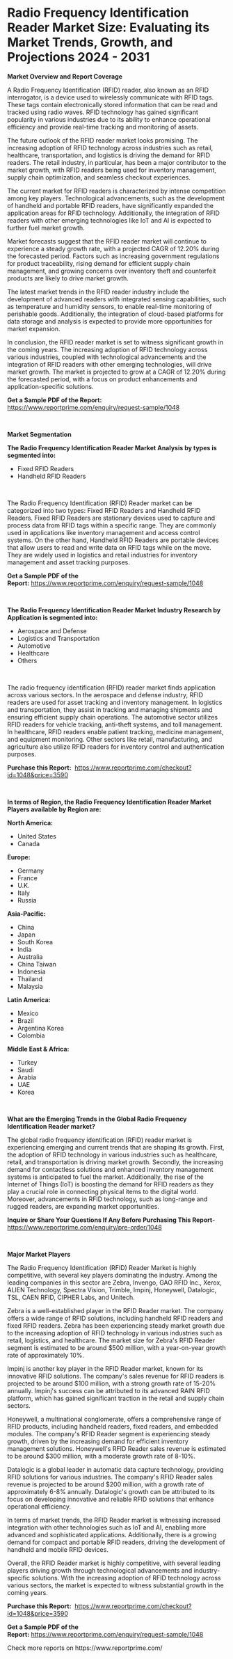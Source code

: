 <p><h1>Radio Frequency Identification Reader Market Size: Evaluating its Market Trends, Growth, and Projections 2024 - 2031</h1></p><p><strong>Market Overview and Report Coverage</strong></p>
<p><p>A Radio Frequency Identification (RFID) reader, also known as an RFID interrogator, is a device used to wirelessly communicate with RFID tags. These tags contain electronically stored information that can be read and tracked using radio waves. RFID technology has gained significant popularity in various industries due to its ability to enhance operational efficiency and provide real-time tracking and monitoring of assets.</p><p>The future outlook of the RFID reader market looks promising. The increasing adoption of RFID technology across industries such as retail, healthcare, transportation, and logistics is driving the demand for RFID readers. The retail industry, in particular, has been a major contributor to the market growth, with RFID readers being used for inventory management, supply chain optimization, and seamless checkout experiences.</p><p>The current market for RFID readers is characterized by intense competition among key players. Technological advancements, such as the development of handheld and portable RFID readers, have significantly expanded the application areas for RFID technology. Additionally, the integration of RFID readers with other emerging technologies like IoT and AI is expected to further fuel market growth.</p><p>Market forecasts suggest that the RFID reader market will continue to experience a steady growth rate, with a projected CAGR of 12.20% during the forecasted period. Factors such as increasing government regulations for product traceability, rising demand for efficient supply chain management, and growing concerns over inventory theft and counterfeit products are likely to drive market growth.</p><p>The latest market trends in the RFID reader industry include the development of advanced readers with integrated sensing capabilities, such as temperature and humidity sensors, to enable real-time monitoring of perishable goods. Additionally, the integration of cloud-based platforms for data storage and analysis is expected to provide more opportunities for market expansion.</p><p>In conclusion, the RFID reader market is set to witness significant growth in the coming years. The increasing adoption of RFID technology across various industries, coupled with technological advancements and the integration of RFID readers with other emerging technologies, will drive market growth. The market is projected to grow at a CAGR of 12.20% during the forecasted period, with a focus on product enhancements and application-specific solutions.</p></p>
<p><strong>Get a Sample PDF of the Report:</strong> <a href="https://www.reportprime.com/enquiry/request-sample/1048">https://www.reportprime.com/enquiry/request-sample/1048</a></p>
<p>&nbsp;</p>
<p><strong>Market Segmentation</strong></p>
<p><strong>The Radio Frequency Identification Reader Market Analysis by types is segmented into:</strong></p>
<p><ul><li>Fixed RFID Readers</li><li>Handheld RFID Readers</li></ul></p>
<p>&nbsp;</p>
<p><p>The Radio Frequency Identification (RFID) Reader market can be categorized into two types: Fixed RFID Readers and Handheld RFID Readers. Fixed RFID Readers are stationary devices used to capture and process data from RFID tags within a specific range. They are commonly used in applications like inventory management and access control systems. On the other hand, Handheld RFID Readers are portable devices that allow users to read and write data on RFID tags while on the move. They are widely used in logistics and retail industries for inventory management and asset tracking purposes.</p></p>
<p><strong>Get a Sample PDF of the Report:</strong>&nbsp;<a href="https://www.reportprime.com/enquiry/request-sample/1048">https://www.reportprime.com/enquiry/request-sample/1048</a></p>
<p>&nbsp;</p>
<p><strong>The Radio Frequency Identification Reader Market Industry Research by Application is segmented into:</strong></p>
<p><ul><li>Aerospace and Defense</li><li>Logistics and Transportation</li><li>Automotive</li><li>Healthcare</li><li>Others</li></ul></p>
<p>&nbsp;</p>
<p><p>The radio frequency identification (RFID) reader market finds application across various sectors. In the aerospace and defense industry, RFID readers are used for asset tracking and inventory management. In logistics and transportation, they assist in tracking and managing shipments and ensuring efficient supply chain operations. The automotive sector utilizes RFID readers for vehicle tracking, anti-theft systems, and toll management. In healthcare, RFID readers enable patient tracking, medicine management, and equipment monitoring. Other sectors like retail, manufacturing, and agriculture also utilize RFID readers for inventory control and authentication purposes.</p></p>
<p><strong>Purchase this Report:</strong>&nbsp; <a href="https://www.reportprime.com/checkout?id=1048&price=3590">https://www.reportprime.com/checkout?id=1048&price=3590</a></p>
<p>&nbsp;</p>
<p><strong>In terms of Region, the Radio Frequency Identification Reader Market Players available by Region are:</strong></p>
<p>
    <p> <strong> North America: </strong>
        <ul>
            <li>United States</li>
            <li>Canada</li>
        </ul>
        </p> 
    <p> <strong> Europe: </strong>
        <ul>
            <li>Germany</li>
            <li>France</li>
            <li>U.K.</li>
            <li>Italy</li>
            <li>Russia</li>
        </ul>
        </p> 
    <p> <strong> Asia-Pacific: </strong>
        <ul>
            <li>China</li>
            <li>Japan</li>
            <li>South Korea</li>
            <li>India</li>
            <li>Australia</li>
            <li>China Taiwan</li>
            <li>Indonesia</li>
            <li>Thailand</li>
            <li>Malaysia</li>
        </ul>
        </p> 
    <p> <strong> Latin America: </strong>
        <ul>
            <li>Mexico</li>
            <li>Brazil</li>
            <li>Argentina Korea</li>
            <li>Colombia</li>
        </ul>
        </p> 
    <p> <strong> Middle East & Africa: </strong>
        <ul>
            <li>Turkey</li>
            <li>Saudi</li>
            <li>Arabia</li>
            <li>UAE</li>
            <li>Korea</li>
        </ul>
    </p>
    </p>
<p>&nbsp;</p>
<p><strong>What are the Emerging Trends in the Global Radio Frequency Identification Reader market?</strong></p>
<p><p>The global radio frequency identification (RFID) reader market is experiencing emerging and current trends that are shaping its growth. First, the adoption of RFID technology in various industries such as healthcare, retail, and transportation is driving market growth. Secondly, the increasing demand for contactless solutions and enhanced inventory management systems is anticipated to fuel the market. Additionally, the rise of the Internet of Things (IoT) is boosting the demand for RFID readers as they play a crucial role in connecting physical items to the digital world. Moreover, advancements in RFID technology, such as long-range and rugged readers, are expanding market opportunities.</p></p>
<p><strong>Inquire or Share Your Questions If Any Before Purchasing This Report</strong>- <a href="https://www.reportprime.com/enquiry/pre-order/1048">https://www.reportprime.com/enquiry/pre-order/1048</a></p>
<p>&nbsp;</p>
<p><strong>Major Market Players</strong></p>
<p><p>The Radio Frequency Identification (RFID) Reader Market is highly competitive, with several key players dominating the industry. Among the leading companies in this sector are Zebra, Invengo, GAO RFID Inc., Xerox, ALIEN Technology, Spectra Vision, Trimble, Impinj, Honeywell, Datalogic, TSL, CAEN RFID, CIPHER Labs, and Unitech.</p><p>Zebra is a well-established player in the RFID Reader market. The company offers a wide range of RFID solutions, including handheld RFID readers and fixed RFID readers. Zebra has been experiencing steady market growth due to the increasing adoption of RFID technology in various industries such as retail, logistics, and healthcare. The market size for Zebra's RFID Reader segment is estimated to be around $500 million, with a year-on-year growth rate of approximately 10%.</p><p>Impinj is another key player in the RFID Reader market, known for its innovative RFID solutions. The company's sales revenue for RFID readers is projected to be around $100 million, with a strong growth rate of 15-20% annually. Impinj's success can be attributed to its advanced RAIN RFID platform, which has gained significant traction in the retail and supply chain sectors.</p><p>Honeywell, a multinational conglomerate, offers a comprehensive range of RFID products, including handheld readers, fixed readers, and embedded modules. The company's RFID Reader segment is experiencing steady growth, driven by the increasing demand for efficient inventory management solutions. Honeywell's RFID Reader sales revenue is estimated to be around $300 million, with a moderate growth rate of 8-10%.</p><p>Datalogic is a global leader in automatic data capture technology, providing RFID solutions for various industries. The company's RFID Reader sales revenue is projected to be around $200 million, with a growth rate of approximately 6-8% annually. Datalogic's growth can be attributed to its focus on developing innovative and reliable RFID solutions that enhance operational efficiency.</p><p>In terms of market trends, the RFID Reader market is witnessing increased integration with other technologies such as IoT and AI, enabling more advanced and sophisticated applications. Additionally, there is a growing demand for compact and portable RFID readers, driving the development of handheld and mobile RFID devices.</p><p>Overall, the RFID Reader market is highly competitive, with several leading players driving growth through technological advancements and industry-specific solutions. With the increasing adoption of RFID technology across various sectors, the market is expected to witness substantial growth in the coming years.</p></p>
<p><strong>Purchase this Report:</strong>&nbsp;&nbsp;<a href="https://www.reportprime.com/checkout?id=1048&price=3590">https://www.reportprime.com/checkout?id=1048&price=3590</a></p>
<p></p>
<p><strong>Get a Sample PDF of the Report:</strong>&nbsp;<a href="https://www.reportprime.com/enquiry/request-sample/1048">https://www.reportprime.com/enquiry/request-sample/1048</a></p>
<p>Check more reports on https://www.reportprime.com/</p>